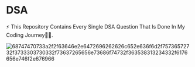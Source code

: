 # DSA
⚡ This Repository Contains Every Single DSA Question That Is Done In My Coding Journey👨‍💻.

![68747470733a2f2f63646e2e6472696262626c652e636f6d2f75736572732f3733303730332f73637265656e73686f74732f363538313234332f6176656e746f2e676966](https://user-images.githubusercontent.com/115020401/205456559-a4a1a368-237b-4a38-bb28-28459e107ef9.gif)


